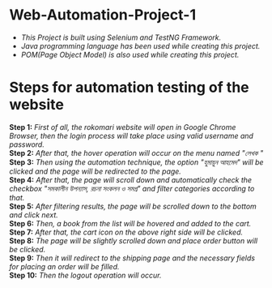 # Web-Automation-Project-1
* *This Project is built using Selenium and TestNG Framework.*<br>
* *Java programming language has been used while creating this project.*<br>
* *POM(Page Object Model) is also used while creating this project.*

# Steps for automation testing of the website
**Step 1:** *First of all, the rokomari website will open in Google Chrome Browser, then the login process will take place using valid username and password.* <br>
**Step 2:** *After that, the hover operation will occur on the menu named "লেখক "* <br>
**Step 3:** *Then using the automation technique, the option "হুমায়ুন আহমেদ" will be clicked and the page will be redirected to the page.* <br>
**Step 4:** *After that, the page will scroll down and automatically check the checkbox "সমকালীন উপন্যাস, রচনা সংকলন ও সমগ্র" and filter categories according to that.* <br>
**Step 5:** *After filtering results, the page will be scrolled down to the bottom and click next.* <br>
**Step 6:** *Then, a book from the list will be hovered and added to the cart.* <br>
**Step 7:** *After that, the cart icon on the above right side will be clicked.* <br>
**Step 8:** *The page will be slightly scrolled down and place order button will be clicked.* <br>
**Step 9:** *Then it will redirect to the shipping page and the necessary fields for placing an order will be filled.* <br>
**Step 10:** *Then the logout operation will occur.* <br>
